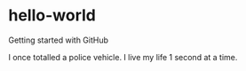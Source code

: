 # hello-world
Getting started with GitHub


I once totalled a police vehicle. I live my life 1 second at a time.

